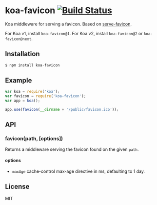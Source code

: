 # koa-favicon [![Build Status](https://travis-ci.org/koajs/favicon.svg)](https://travis-ci.org/koajs/favicon)

 Koa middleware for serving a favicon. Based on [serve-favicon](https://github.com/expressjs/serve-favicon).

 For Koa v1, install `koa-favicon@1`. For Koa v2, install `koa-favicon@2` or `koa-favicon@next`.

## Installation

```js
$ npm install koa-favicon
```

## Example

```js
var koa = require('koa');
var favicon = require('koa-favicon');
var app = koa();

app.use(favicon(__dirname + '/public/favicon.ico'));
```

## API

### favicon(path, [options])

Returns a middleware serving the favicon found on the given `path`.

#### options

- `maxAge` cache-control max-age directive in ms, defaulting to 1 day.

## License

  MIT
